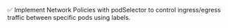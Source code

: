 ✅ Implement Network Policies with podSelector to control ingress/egress traffic between specific pods using labels.

